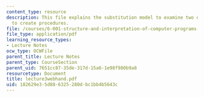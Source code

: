 ```yaml
---
content_type: resource
description: This file explains the substitution model to examine two different approaches
  to create procedures.
file: /courses/6-001-structure-and-interpretation-of-computer-programs-spring-2005/182629e35d886325280dbc1bb4b5643c_lecture3webhand.pdf
file_type: application/pdf
learning_resource_types:
- Lecture Notes
ocw_type: OCWFile
parent_title: Lecture Notes
parent_type: CourseSection
parent_uid: 7651cc87-35de-317d-15a6-1e98f980b9a8
resourcetype: Document
title: lecture3webhand.pdf
uid: 182629e3-5d88-6325-280d-bc1bb4b5643c
---
```

